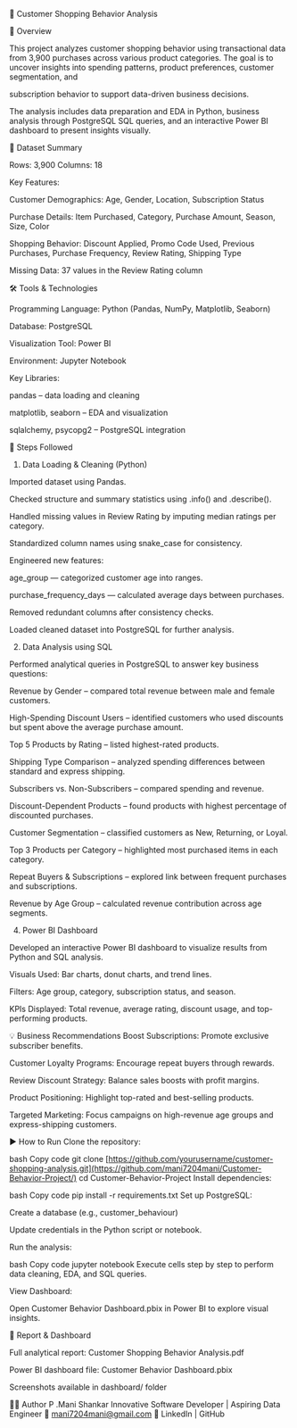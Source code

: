 🛒 Customer Shopping Behavior Analysis

🧩 Overview

This project analyzes customer shopping behavior using transactional data from 3,900 purchases across various product categories. The goal is to uncover insights into spending patterns, product preferences, customer segmentation, and 

subscription behavior to support data-driven business decisions.

The analysis includes data preparation and EDA in Python, business analysis through PostgreSQL SQL queries, and an interactive Power BI dashboard to present insights visually.

📁 Dataset Summary

Rows: 3,900
Columns: 18

Key Features:

Customer Demographics: Age, Gender, Location, Subscription Status

Purchase Details: Item Purchased, Category, Purchase Amount, Season, Size, Color

Shopping Behavior: Discount Applied, Promo Code Used, Previous Purchases, Purchase Frequency, Review Rating, Shipping Type

Missing Data: 37 values in the Review Rating column

🛠️ Tools & Technologies

Programming Language: Python (Pandas, NumPy, Matplotlib, Seaborn)

Database: PostgreSQL

Visualization Tool: Power BI

Environment: Jupyter Notebook 

Key Libraries:

pandas – data loading and cleaning

matplotlib, seaborn – EDA and visualization

sqlalchemy, psycopg2 – PostgreSQL integration

🚀 Steps Followed
1. Data Loading & Cleaning (Python)

Imported dataset using Pandas.

Checked structure and summary statistics using .info() and .describe().

Handled missing values in Review Rating by imputing median ratings per category.

Standardized column names using snake_case for consistency.

Engineered new features:

age_group — categorized customer age into ranges.

purchase_frequency_days — calculated average days between purchases.

Removed redundant columns after consistency checks.

Loaded cleaned dataset into PostgreSQL for further analysis.

2. Data Analysis using SQL
   
Performed analytical queries in PostgreSQL to answer key business questions:

Revenue by Gender – compared total revenue between male and female customers.

High-Spending Discount Users – identified customers who used discounts but spent above the average purchase amount.

Top 5 Products by Rating – listed highest-rated products.

Shipping Type Comparison – analyzed spending differences between standard and express shipping.

Subscribers vs. Non-Subscribers – compared spending and revenue.

Discount-Dependent Products – found products with highest percentage of discounted purchases.

Customer Segmentation – classified customers as New, Returning, or Loyal.

Top 3 Products per Category – highlighted most purchased items in each category.

Repeat Buyers & Subscriptions – explored link between frequent purchases and subscriptions.

Revenue by Age Group – calculated revenue contribution across age segments.

4. Power BI Dashboard
   
Developed an interactive Power BI dashboard to visualize results from Python and SQL analysis.

Visuals Used: Bar charts, donut charts, and trend lines.

Filters: Age group, category, subscription status, and season.

KPIs Displayed: Total revenue, average rating, discount usage, and top-performing products.

💡 Business Recommendations
Boost Subscriptions: Promote exclusive subscriber benefits.

Customer Loyalty Programs: Encourage repeat buyers through rewards.

Review Discount Strategy: Balance sales boosts with profit margins.

Product Positioning: Highlight top-rated and best-selling products.

Targeted Marketing: Focus campaigns on high-revenue age groups and express-shipping customers.

▶️ How to Run
Clone the repository:

bash
Copy code
git clone [https://github.com/yourusername/customer-shopping-analysis.git](https://github.com/mani7204mani/Customer-Behavior-Project/)
cd Customer-Behavior-Project
Install dependencies:

bash
Copy code
pip install -r requirements.txt
Set up PostgreSQL:

Create a database (e.g., customer_behaviour)

Update credentials in the Python script or notebook.

Run the analysis:

bash
Copy code
jupyter notebook
Execute cells step by step to perform data cleaning, EDA, and SQL queries.

View Dashboard:

Open Customer Behavior Dashboard.pbix in Power BI to explore visual insights.

📄 Report & Dashboard

Full analytical report: Customer Shopping Behavior Analysis.pdf

Power BI dashboard file: Customer Behavior Dashboard.pbix

Screenshots available in dashboard/ folder

👨‍💻 Author
P .Mani Shankar
Innovative Software Developer | Aspiring Data Engineer
📧 mani7204mani@gmail.com
🔗 LinkedIn | GitHub

